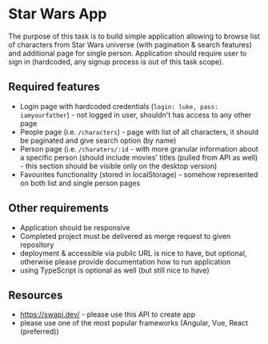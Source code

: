 # Star Wars App

The purpose of this task is to build simple application allowing to browse list of characters from Star Wars universe (with pagination & search features) and additional page for single person. Application should require user to sign in (hardcoded, any signup process is out of this task scope).

## Required features

 - Login page with hardcoded credentials (`login: luke, pass: iamyourfather`) - not logged in user, shouldn't has access to any other page
 - People page (i.e. `/characters`) - page with list of all characters, it should be paginated and give search option (by name)
 - Person page (i.e. `/charaters/:id` - with more granular information about a specific person (should include movies' titles (pulled from API as well) - this section should be visible only on the desktop version)
 - Favourites functionality (stored in localStorage) - somehow represented on both list and single person pages

## Other requirements
 - Application should be responsive
 - Completed project must be delivered as merge request to given repository
 - deployment & accessible via pubilc URL is nice to have, but optional, otherwise please provide documentation how to run application
 - using TypeScript is optional as well (but still nice to have)

## Resources
 - https://swapi.dev/ - please use this API to create app
 - please use one of the most popular frameworks (Angular, Vue, React (preferred))
